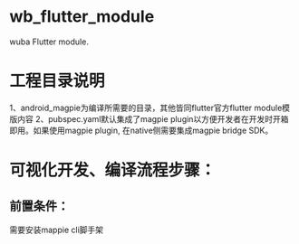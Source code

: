 # wb_flutter_module

wuba Flutter module.

# 工程目录说明

1、android_magpie为编译所需要的目录，其他皆同flutter官方flutter module模版内容
2、pubspec.yaml默认集成了magpie plugin以方便开发者在开发时开箱即用。如果使用magpie plugin, 在native侧需要集成magpie bridge SDK。

# 可视化开发、编译流程步骤：

## 前置条件：
需要安装mappie cli脚手架
